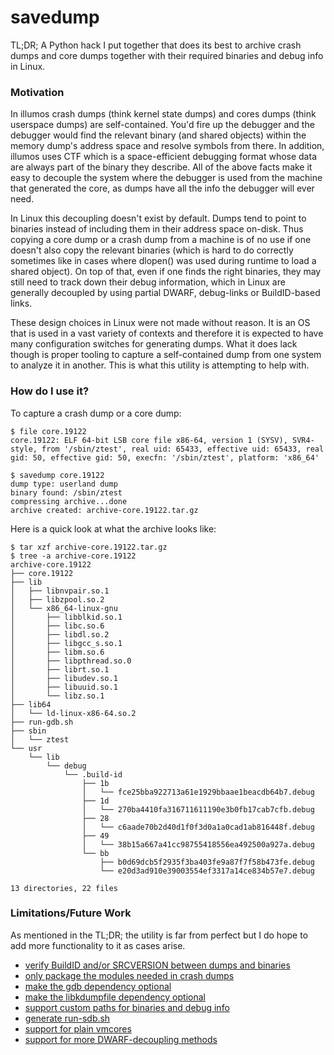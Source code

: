 # savedump

TL;DR; A Python hack I put together that does its best to archive
crash dumps and core dumps together with their required binaries
and debug info in Linux.

### Motivation

In illumos crash dumps (think kernel state dumps) and cores dumps
(think userspace dumps) are self-contained. You'd fire up the
debugger and the debugger would find the relevant binary (and
shared objects) within the memory dump's address space and resolve
symbols from there. In addition, illumos uses CTF which is a
space-efficient debugging format whose data are always part of
the binary they describe. All of the above facts make it easy
to decouple the system where the debugger is used from the
machine that generated the core, as dumps have all the info
the debugger will ever need.

In Linux this decoupling doesn't exist by default. Dumps tend
to point to binaries instead of including them in their address
space on-disk. Thus copying a core dump or a crash dump from a
machine is of no use if one doesn't also copy the relevant
binaries (which is hard to do correctly sometimes like in cases
where dlopen() was used during runtime to load a shared object).
On top of that, even if one finds the right binaries, they may
still need to track down their debug information, which in
Linux are generally decoupled by using partial DWARF, debug-links
or BuildID-based links.

These design choices in Linux were not made without reason. It
is an OS that is used in a vast variety of contexts and therefore
it is expected to have many configuration switches for generating
dumps. What it does lack though is proper tooling to capture a
self-contained dump from one system to analyze it in another.
This is what this utility is attempting to help with.

### How do I use it?

To capture a crash dump or a core dump:
```
$ file core.19122
core.19122: ELF 64-bit LSB core file x86-64, version 1 (SYSV), SVR4-style, from '/sbin/ztest', real uid: 65433, effective uid: 65433, real gid: 50, effective gid: 50, execfn: '/sbin/ztest', platform: 'x86_64'

$ savedump core.19122
dump type: userland dump
binary found: /sbin/ztest
compressing archive...done
archive created: archive-core.19122.tar.gz
```

Here is a quick look at what the archive looks like:
```
$ tar xzf archive-core.19122.tar.gz
$ tree -a archive-core.19122
archive-core.19122
├── core.19122
├── lib
│   ├── libnvpair.so.1
│   ├── libzpool.so.2
│   └── x86_64-linux-gnu
│       ├── libblkid.so.1
│       ├── libc.so.6
│       ├── libdl.so.2
│       ├── libgcc_s.so.1
│       ├── libm.so.6
│       ├── libpthread.so.0
│       ├── librt.so.1
│       ├── libudev.so.1
│       ├── libuuid.so.1
│       └── libz.so.1
├── lib64
│   └── ld-linux-x86-64.so.2
├── run-gdb.sh
├── sbin
│   └── ztest
└── usr
    └── lib
        └── debug
            └── .build-id
                ├── 1b
                │   └── fce25bba922713a61e1929bbaae1beacdb64b7.debug
                ├── 1d
                │   └── 270ba4410fa316711611190e3b0fb17cab7cfb.debug
                ├── 28
                │   └── c6aade70b2d40d1f0f3d0a1a0cad1ab816448f.debug
                ├── 49
                │   └── 38b15a667a41cc98755418556ea492500a927a.debug
                └── bb
                    ├── b0d69dcb5f2935f3ba403fe9a87f7f58b473fe.debug
                    └── e20d3ad910e39003554ef3317a14ce834b57e7.debug

13 directories, 22 files
```

### Limitations/Future Work

As mentioned in the TL;DR; the utility is far from perfect but I do
hope to add more functionality to it as cases arise.

* [verify BuildID and/or SRCVERSION between dumps and binaries](https://github.com/sdimitro/savedump/issues/6)
* [only package the modules needed in crash dumps](https://github.com/sdimitro/savedump/issues/7)
* [make the gdb dependency optional](https://github.com/sdimitro/savedump/issues/9)
* [make the libkdumpfile dependency optional](https://github.com/sdimitro/savedump/issues/8)
* [support custom paths for binaries and debug info](https://github.com/sdimitro/savedump/issues/5)
* [generate run-sdb.sh](https://github.com/sdimitro/savedump/issues/10)
* [support for plain vmcores](https://github.com/sdimitro/savedump/issues/3)
* [support for more DWARF-decoupling methods](https://github.com/sdimitro/savedump/issues/4)
